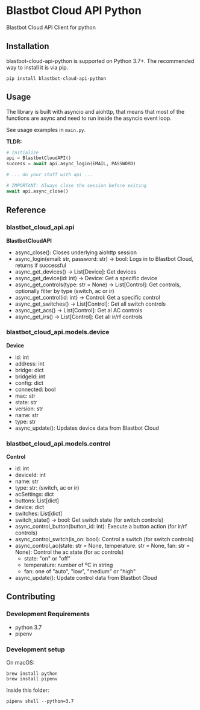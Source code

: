 # Blastbot Cloud API Python

Blastbot Cloud API Client for python

## Installation

blastbot-cloud-api-python is supported on Python 3.7+. The recommended way to install it is via pip.

```
pip install blastbot-cloud-api-python
```

## Usage

The library is built with asyncio and aiohttp, that means that most of the functions are async and need to run inside the asyncio event loop.

See usage examples in `main.py`.

**TLDR:**

```python
# Initialize
api = BlastbotCloudAPI()
success = await api.async_login(EMAIL, PASSWORD)

# ... do your stuff with api ...

# IMPORTANT: Always close the session before exiting
await api.async_close()
```

## Reference

### blastbot_cloud_api.api

**BlastbotCloudAPI**

- async_close(): Closes underlying aiohttp session
- async_login(email: str, password: str) -> bool: Logs in to Blastbot Cloud, returns if successful
- async_get_devices() -> List[Device]: Get devices
- async_get_device(id: int) -> Device: Get a specific device
- async_get_controls(type: str = None) -> List[Control]: Get controls, optionally filter by type (switch, ac or ir)
- async_get_control(id: int) -> Control: Get a specific control
- async_get_switches() -> List[Control]: Get all switch controls
- async_get_acs() -> List[Control]: Get al AC controls
- async_get_irs() -> List[Control]: Get all ir/rf controls

### blastbot_cloud_api.models.device

**Device**

- id: int
- address: int
- bridge: dict
- bridgeId: int
- config: dict
- connected: bool
- mac: str
- state: str
- version: str
- name: str
- type: str
- async_update(): Updates device data from Blastbot Cloud

### blastbot_cloud_api.models.control

**Control**

- id: int
- deviceId: int
- name: str
- type: str: (switch, ac or ir)
- acSettings: dict
- buttons: List[dict]
- device: dict
- switches: List[dict]
- switch_state() -> bool: Get switch state (for switch controls)
- async_control_button(button_id: int): Execute a button action (for ir/rf controls)
- async_control_switch(is_on: bool): Control a switch (for switch controls)
- async_control_ac(state: str = None, temperature: str = None, fan: str = None): Control the ac state (for ac controls)
  - state: "on" or "off"
  - temperature: number of ºC in string
  - fan: one of "auto", "low", "medium" or "high"
- async_update(): Update control data from Blastbot Cloud

## Contributing

### Development Requirements

- python 3.7
- pipenv

### Development setup

On macOS:

```
brew install python
brew install pipenv
```

Inside this folder:

```
pipenv shell --python=3.7
```
